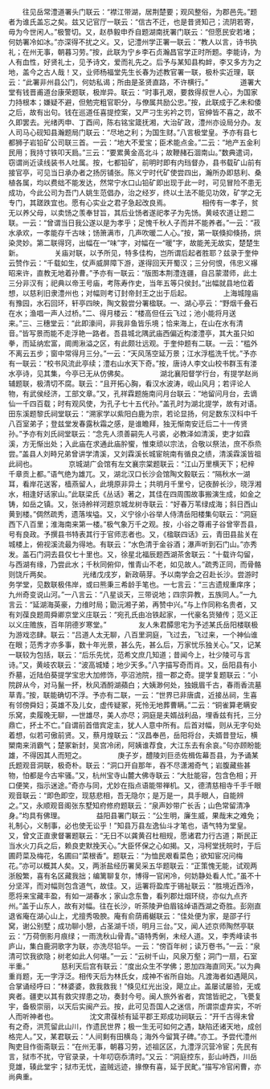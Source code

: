 <!-- { "loadSidebar": true } -->
　　往见岳常澧道署头门联云：“襟江带湖，居荆楚要；观风整俗，为郡邑先。”题者为谁氏盖忘之矣。兹又记官厅一联云：“信古不迁，也是昔贤知己；流阴若寄，毋为今世闲人。”极警切。又，赵恭毅申乔自题湖南抚署门联云：“但愿民安若堵；何妨署冷如冰。”亦深得不扰之义。又，记澧州学正署一联云：“教人以言，诗书执礼；在州无事，朝暮习劳。”按，此联为宁乡李石贞瀚昌官学正时所题。李能诗，为人有血性，好贤礼士，见予诗文，爱而礼先之。后予与某知县构衅，李又多方为之地，盖今之古人哉！又，业师杨福堂先生长春为述教官署一联，极朴实近理，联云：“此署非州县公门，何妨私谒；所由是圣贤直路，不许横行。”
　　
　　道署大堂有钱晋甫道台康荣题联，极岸异。联云：“时事孔艰，要救得叔世人心，为国家力持根本；嫌疑不避，但勉完粗官职分，与僚属共励公忠。”按，此联成于乙未和倭之后，故有出句。钱在巡道任喜提控案，又严刁生劣衿之罚，官绅皆不喜之，故不久即罢去。光绪丙申、丁酉间，陈右铭宝箴抚湘，大治矿政，澧州亦设局分办。友人司马心砚知县瀚题局门联云：“尽地之利；为国生财。”八言极堂皇。予亦有县七都狮子岩铅矿公司联三首。一云：“地大不爱宝；臣术能点金。”二云：“地产五金利民用；我持寸铁叩天扃。”三云：“要累黄金高北斗；故鞭赭石涸南山。”数典遣词，窃谓尚近读线装书人吐属。按，七都铅矿，前明时即有内珰督办，县书载矿山前有接官亭，可见当日承办者之扬厉铺张。陈义宁时代矿使尝四出，瀚所办即慈利、桑植各属，均以费绌不能发达，然常宁水口山铅矿即出现于此一时，可见冒险不患无成功，今此公司为吾门人姚生范倡办，治之经岁，终以土法不能见功效，矿学之无专门，其蹉跌宜也。愿有心实业之君子急起改良焉。
　　
　　相传有一孝子，贫无以养父母，以卖饧之羡奉甘旨，其后业饧者遂祀孝子为先饧。黄岐农道让题二联。一云：“曾谓当日我公遂以是为孝乎；足愧千秋人子而并不能养者。”一云：“菽水承欢，一孝能存千古味；饧箫满市，几声吹暖二人心。”按，第一联倏抑倏扬，烘染灵妙。第二联得窍，出幅在一“味”字，对幅在一“暖”字，故能羌无故实，楚楚生新。
　　
　　关庙对联，以予所见，特多佳构，岂所谓后起者胜耶？兹录于奎仲云赞作云：“千载如生，仗声威屏障下游，遂得回天开蜀汉；三分何恨，伟忠义襮昭来许，直教无地着孙曹。”予亦有一联云：“版图本荆澧连疆，自吕蒙潜师，此土三分非汉有；祀典以帝王号庙，考陈寿作史，当年五等只侯封。”出幅就县地位着想，以慈利旧隶澧州也；对幅则考订封帝封王之出于后起。
　　
　　上海城隍庙有豫园，水石回环，轩亭四映，陶文毅尝分署楹联。一、湖心亭云：“野烟千叠石在水；渔唱一声人过桥。”二、得月楼云：“楼高但任云飞过；池小能将月送来。”三、三穗堂云：“此即濠间，非我非鱼皆乐境；恰来海上，在山在水有清音。”皆写景而能不走浮艳一路者。吾县城北隅武庙西偏近构溇澧亭，其大虽只如拳，而延纳宏富，阛阓湫溢之区，有此颇壮远观。于奎仲题有二联。一云：“槛外不离云五步；窗中常得月三分。”一云：“天风荡空延万景；江水浮槛洗千忧。”予亦有一联云：“校书风流此亭续；澧右山水天下奇。”按，唐诗人李文山校书群玉有溇水亭诗，见其集，今亭已无从仿佛矣。
　　
　　湖北襄阳督学行台，有提学赵尚辅题联，极清切不腐。联云：“且开拓心胸，看汉水波涛，岘山风月；若评论人物，有武侯经济，工部文章。”又，孔祥霖题施南问月台联云：“地留问月台，去谪仙一千四百载；时有观风使，为孔子七十五代孙。”盖孔时为湖北提学，故有对语。田东溪题黎氏祠堂联云：“溯家学以紫阳白鹿为宗，若论显扬，何足数东汉科中千八百室弟子；登兹堂发春露秋霜之感，是谁瞻拜，独无惭南安迁后二十一传贤孙。”予亦有刘氏祠堂联云：“念先人须善嗣先人弓裘，必教泽如清溪，吏才如霖溪，方无惭出处；入此庙在求通此庙肸蠁，惟束顽以宗法，合敬以祭法，庶不忝烝尝。”盖县人刘畤兄弟曾讲学清溪，又刘霖溪长城宦皖南有循良之绩，清溪霖溪皆祖此祠也。
　　
　　京城湖广会馆有左文襄宗棠题联云：“江山万里横天下；杞梓千章贡上都。”语气绝为雄兀。又，湖北汉口长沙会馆陶文毅联云：“隔秋水一湖耳，看岸花送客，樯燕留人，此境原非异土；共明月千里兮，记夜醉长沙，晓浮湘水，相逢好话家山。”此联梁氏《丛话》著之，其佳在四周围故事搬演生成，如金之铸，如岳之镇。又，张诗舲祥河题京城龙树寺联云：“好春万苇绿成海；斜日西山黄到楼。”倜然疏秀，遗落埃塧。又，义宁徐小谷举人侍清岳阳楼集句联云：“洞庭西下八百里；淮海南来第一楼。”极气象万千之观。按，小谷之尊甫子谷曾宰吾县，号有良政。予撰县书特表其行于官师志者也。又，《楹联四话》云，青田县盐关在城楼上，俯视溪流最为得地。有联云：“水色清于金谷酒；瀑声听到石门山。”亦秀发。盖石门洞去县仅七十里也。又，徐星北福辰题西湖茶舍联云：“十载许勾留，与西湖有缘，乃尝此水；千秋同俯仰，惟青山不老，如见故人。”疏秀正同，而骨骼则饶斤两矣。
　　
　　光绪戊戌岁，新政萌芽。予以南学会之召赴长沙。尝游时务学堂，见数联极伟岸，或曰熊秉三希龄手笔也。一七言云：“三古遗规重庠序；九州奇变说山河。”一八言云：“八星谈天，三带说地；四宗异教，五族同人。”一九言云：“延湖海英豪，力维时局；勖沅湘子弟，再赞中兴。”与上作同称名贵者，又有刘葆良题周舜卿京堂义庄联云：“宛孔氏由冶铁起家，一代豪名货殖传；范义正以义庄赡族，百年阴德岁寒堂。”
　　
　　友人朱君醰思宅为予述某氏岳阳楼联极为游戏恣肆。联云：“吕道人太无聊，八百里洞庭，飞过去，飞过来，一个神仙谁在眼；范秀才亦多事，数十年光景，甚么先，甚么后，万家忧乐独关心。”又，记某一联较为包括，联云：“后乐先忧，范希文庶几知道；昔闻今上，社少陵可与言诗。”又，黄岐农联云：“波高城矮；地少天多。”八字描写奇而肖。又，岳阳县有小乔墓，近陆伯葵提学宝忠大加修饰，亭沼池院，擅一郡之奇。提学复题联云：“小院辟从今，对马鬣一抔，秋风酒酹湖蘋白；大姨渺何处，独娥眉千古，春雨香流墓草青。”按，联能确切不浮。予亦有二联，一云：“世界已非唐虞，近接丛祠，生喜有邻傍舜妇；英雄不及儿女，虚传疑冢，死怜无地葬曹瞒。”二云：“铜雀算老瞒安乐窝，卖履晚无聊，—世雄尽，美人亦尽；洞庭是夫婿战利品，埋香兹有托，三分鼎亡，抔土不亡。”自谓前首借宾定主，犹人人意中所有。后首对幅，则从无字句处着想，似若可傲前贤。又，蔡月煌联云：“汉昌奉邑，岳阳将台，夫婿昔登坛，横槊南来消霸气；楚冢新封，吴宫冷闭，阿姨谁荐食，大江东去有余哀。”句亦顾盼能雄，不得因其人而短之。
　　
　　庚子岁，醴陵刘巨丞佐楫佐幕吾县，为予诵某氏题观音洞联，极奇朴。联云：“洞口开自那年，吞不尽潇湘奇气；岩腹藏些甚物，怕都是今古牢骚。”又，杭州宝寺山麓大佛寺联云：“大肚能容，包含色相；开口便笑，指示迷途。”奇亦与同，尤妙在指点语能带禅机。又，德清慈相寺千手千眼观音联云：“即色即空，现慈悲相，吾无隐尔；是万是一，具手眼人，自能辨之。”又，永顺观音阁张东墅知府修府题联云：“泉声妙带广长舌；山色常留清净身。”均具有佛理。
　　
　　益阳县署门联云：“公生明，廉生威，果哉末之难免；礼制心，义制事，必也使无讼乎！”知县万县左逸仙斗才笔也，语气特为堂皇。又，曾文正直隶督署题联云：“无日不以龚黄召杜相规，愿诸君力行古道；斯民正当水火刀兵之后，赖良吏默挽天心。”大臣怀保之心如揭。又，冯柯堂抚皖时，于后圃莳菜及梅花，名圃曰“菜根香”。题联云：“为恤民艰看菜色；欲知宦况问梅花。”亦可以概其人矣。又，两浙盐经历署吴采五华题联云：“正策愧无能，试观两浙殷繁，喜有名区藏我拙；编篱聊复尔，博得一官闲冷，何妨静处看人忙。”虽不十分坚浑，而对幅则包含道气，故佳。又，运署将盈库于锡祉联云：“胜境近西泠，愿将来宝藏丰盈，有如一湖春水；家山念东鲁，看列郡灶烟环绕，亦似九点齐州。”盖于山东人，故有对幅。往在长沙，听茶陵尹伯眉铭绰语西湖之奇胜。彭刚直退省庵在湖心山上，尤擅秀吸腴。庵有俞荫甫樾联云：“佳处便为家，是邵子行窝，谢公别墅；成功聊小憩，占圣湖千顷，明月三台。”又，闻人述京师陶然亭联云：“万荷倒影月痕绿；一雨洗秋山骨青。”语特秀俐，未经人道。又，李秀峰读书庐山，集白鹿洞歌字为联，亦洗尽铅华。一云：“傍百年树；读万卷书。”一云：“泉清可饮我欲隐；树老如此人何堪。”一云：“云树千山，风泉万壑；洞门一扇，石室半重。”
　　
　　慈利天后宫有联云：“度出众生不学佛；恩加四海直同天。”以为典重肖题，无一字浮泛。相传天后为林氏女，成神不省所自始。凡渡海者如遇飓风，合掌诵经呼曰：“林婆婆，救我救我！”倏见红光出没，飓立止。盖屡试屡验，无或爽者。疆吏以其有救灾捍患之功，奏封今号。闽人旅外省者，宾馆皆祀之，飞甍复宇，备极崇丽，以天后实闽产云。按，此可见吾国人之迷信，所谓崇虚弃实，不听人而听神者也。
　　
　　沈文肃葆桢有延平郡王郑成功祠联云：“开千古得未曾有之奇，洪荒留此山川，作遗民世界；极一生无可如何之遇，缺陷还诸天地，成创格完人。”又，某君联云：“人间剩有田横岛；海外今留箕子碑。”亦工。予尝代澧州陶吏目作衙斋联云：“在州无事，朝暮习劳，述祖区区，九澧浮沉营冷宦；先民有言，狱市不扰，守官录录，十年叨窃忝清时。”又云：“洞庭控东，彭山峙西，川岳竞雄，辏此堂宇；狱市无忧，盗贼远迹，掾僚有喜，延于民甿。”描写冷官闲曹，亦尚典重。
　　
